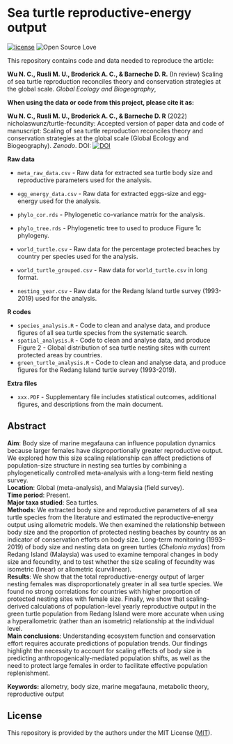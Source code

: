 # Sea turtle reproductive-energy output
[![license](https://img.shields.io/badge/license-MIT%20+%20file%20LICENSE-lightgrey.svg)](https://choosealicense.com/)
![Open Source
Love](https://badges.frapsoft.com/os/v2/open-source.svg?v=103)


This repository contains code and data needed to reproduce the article:

**Wu N. C., Rusli M. U., Broderick A. C., & Barneche D. R.** (In review) Scaling of sea turtle reproduction reconciles theory and conservation strategies at the global scale. *Global Ecology and Biogeography*,


**When using the data or code from this project, please cite it as:**

**Wu N. C., Rusli M. U., Broderick A. C., & Barneche D. R** (2022) nicholaswunz/turtle-fecundity: Accepted version of paper data and code of manuscript: Scaling of sea turtle reproduction reconciles theory and conservation strategies at the global scale (Global Ecology and Biogeography). *Zenodo*. DOI: [![DOI](https://zenodo.org/badge/201723328.svg)](https://zenodo.org/badge/latestdoi/201723328)

**Raw data**
- `meta_raw_data.csv`   - Raw data for extracted sea turtle body size and reproductive parameters used for the analysis.
- `egg_energy_data.csv` - Raw data for extracted eggs-size and egg-energy used for the analysis.
- `phylo_cor.rds`       - Phylogenetic co-variance matrix for the analysis.
- `phylo_tree.rds`      - Phylogenetic tree to used to produce Figure 1c phylogeny.

- `world_turtle.csv`    - Raw data for the percentage protected beaches by country per species used for the analysis.
- `world_turtle_grouped.csv` - Raw data for `world_turtle.csv` in long format.

- `nesting_year.csv`    - Raw data for the Redang Island turtle survey (1993-2019) used for the analysis.

**R codes**
- `species_analysis.R` - Code to clean and analyse data, and produce figures of all sea turtle species from the systematic search.
- `spatial_analysis.R` - Code to clean and analyse data, and produce Figure 2 - Global distribution of sea turtle nesting sites with current protected areas by countries.
- `green_turtle_analysis.R` - Code to clean and analyse data, and produce figures for the Redang Island turtle survey (1993-2019). 

**Extra files**
- `xxx.PDF` - Supplementary file includes statistical outcomes, additional figures, and descriptions from the main document.

## Abstract
**Aim**: Body size of marine megafauna can influence population dynamics because larger females have disproportionally greater reproductive output. We explored how this size scaling relationship can affect predictions of population-size structure in nesting sea turtles by combining a phylogenetically controlled meta-analysis with a long-term field nesting survey.  
**Location**: Global (meta-analysis), and Malaysia (field survey).  
**Time period**: Present.  
**Major taxa studied**: Sea turtles.  
**Methods**: We extracted body size and reproductive parameters of all sea turtle species from the literature and estimated the reproductive-energy output using allometric models. We then examined the relationship between body size and the proportion of protected nesting beaches by country as an indicator of conservation efforts on body size. Long-term monitoring (1993–2019) of body size and nesting data on green turtles (*Chelonia mydas*) from Redang Island (Malaysia) was used to examine temporal changes in body size and fecundity, and to test whether the size scaling of fecundity was isometric (linear) or allometric (curvilinear).  
**Results**: We show that the total reproductive-energy output of larger nesting females was disproportionately greater in all sea turtle species. We found no strong correlations for countries with higher proportion of protected nesting sites with female size. Finally, we show that scaling-derived calculations of population-level yearly reproductive output in the green turtle population from Redang Island were more accurate when using a hyperallometric (rather than an isometric) relationship at the individual level.  
**Main conclusions**: Understanding ecosystem function and conservation effort requires accurate predictions of population trends. Our findings highlight the necessity to account for scaling effects of body size in predicting anthropogenically-mediated population shifts, as well as the need to protect large females in order to facilitate effective population replenishment.

**Keywords:** allometry, body size, marine megafauna, metabolic theory, reproductive output


## License
This repository is provided by the authors under the MIT License ([MIT](http://opensource.org/licenses/MIT)).

